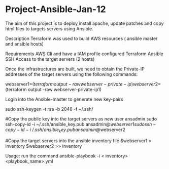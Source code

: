 # Project-Ansible-Jan-12
The aim of this project is to deploy install apache, update patches and copy html files  to targets servers using Ansible.

Description
Terraform was used to build AWS resources ( ansible master and ansible hosts)

Requirements
AWS Cli and have a IAM profile configured
Terraform
Ansible 
SSH Access to the target servers (2 hosts)

Once the infrastructures are built, we need to obtain the Private-IP addresses of the target servers
using the following commands:

webserver1=$(terraform output -raw webserver-private-ip)
webserver2=$(terraform output -raw webserver-private-ip1)

Login into the Ansible-master to generate new key-pairs

sudo ssh-keygen -t rsa -b 2048 -f ~/.ssh/ <public key name>

#Copy the public key into the target servers as new user ansadmin
sudo ssh-copy-id -i ~/.ssh/ansible_key.pub ansadmin@$webserver1
sudo ssh-copy-id -i  ~/.ssh/ansible_key.pub ansadmin@$webserver2

#Copy the target servers into the ansible inventory file
$webserver1 > inventory
$webserver2 >> inventory 

Usage:
run the command ansible-playbook -i < inventory> <playbook_name>.yml 
